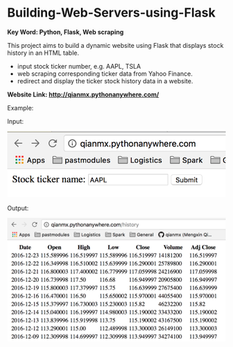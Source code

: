 # Building-Web-Servers-using-Flask
**Key Word: Python, Flask, Web scraping**

This project aims to build a dynamic website using Flask that displays stock history in an HTML table. 

* input stock ticker number, e.g. AAPL, TSLA
* web scraping corresponding ticker data from Yahoo Finance.
* redirect and display the ticker stock history data in a website.

**Website Link: http://qianmx.pythonanywhere.com/**

Example: 

Input:

![alt tag](https://github.com/qianmx/Building-Web-Servers-using-Flask/blob/master/screenshot/submit_form.png)

Output:

![alt tag](https://github.com/qianmx/Building-Web-Servers-using-Flask/blob/master/screenshot/output.png)

